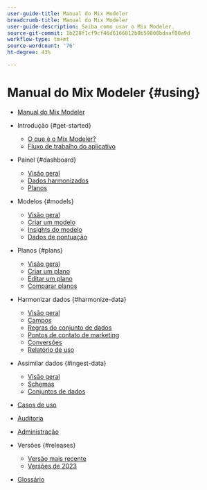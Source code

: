 ```yaml
---
user-guide-title: Manual do Mix Modeler
breadcrumb-title: Manual do Mix Modeler
user-guide-description: Saiba como usar o Mix Modeler.
source-git-commit: 1b228f1cf9cf46d6166812b0b59808bdaaf80a9d
workflow-type: tm+mt
source-wordcount: '76'
ht-degree: 43%

---
```



# Manual do Mix Modeler {#using}

+ [Manual do Mix Modeler](overview.md)

+ Introdução {#get-started}
   + [O que é o Mix Modeler?](get-started/about.md)
   + [Fluxo de trabalho do aplicativo](get-started/workflow.md)

+ Painel {#dashboard}
   + [Visão geral](dashboard/overview.md)
   + [Dados harmonizados](dashboard/harmonized-data.md)
   + [Planos](dashboard/plans.md)

+ Modelos {#models}
   + [Visão geral](models/overview.md)
   + [Criar um modelo](models/create.md)
   + [Insights do modelo](models/insights.md)
   + [Dados de pontuação](models/scoring-data.md)

+ Planos {#plans}
   + [Visão geral](plans/overview.md)
   + [Criar um plano](plans/create.md)
   + [Editar um plano](plans/edit.md)
   + [Comparar planos](plans/compare.md)

+ Harmonizar dados {#harmonize-data}
   + [Visão geral](harmonize-data/overview.md)
   + [Campos](harmonize-data/fields.md)
   + [Regras do conjunto de dados](harmonize-data/dataset-rules.md)
   + [Pontos de contato de marketing](harmonize-data/marketing-touchpoints.md)
   + [Conversões](harmonize-data/conversions.md)
   + [Relatório de uso](harmonize-data/usage-report.md)

+ Assimilar dados {#ingest-data}
   + [Visão geral](ingest-data/overview.md)
   + [Schemas](ingest-data/schemas.md)
   + [Conjuntos de dados](ingest-data/datasets.md)

+ [Casos de uso](use-cases.md)

+ [Auditoria](audit.md)

+ [Administração](administration.md)

+ Versões {#releases}
   + [Versão mais recente](releases/latest.md)
   + [Versões de 2023](releases/2023.md)

+ [Glossário](glossary.md)
